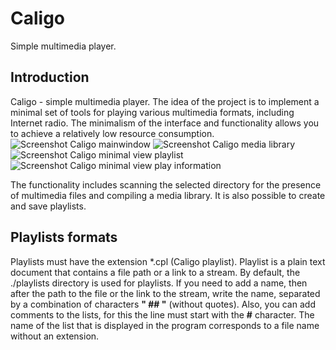 <!--
SPDX-License-Identifier: LGPL-3.0-or-later
-->

# Caligo
Simple multimedia player.

## Introduction
Caligo - simple multimedia player. The idea of the project is to implement a minimal set of tools for playing various multimedia formats, including Internet radio. The minimalism of the interface and functionality allows you to achieve a relatively low resource consumption.
![Screenshot Caligo mainwindow](https://i.ibb.co/T4zp5SB/Main-Window.png)
![Screenshot Caligo media library](https://i.ibb.co/BzNyT6W/media-Library.png)
![Screenshot Caligo minimal view playlist](https://i.ibb.co/ZfkxXQ5/Hidden-Playlist.png)
![Screenshot Caligo minimal view play information](https://i.ibb.co/YWd3Jmx/Hidden-Info.png)

The functionality includes scanning the selected directory for the presence of multimedia files and compiling a media library. It is also possible to create and save playlists.

## Playlists formats
Playlists must have the extension *.cpl (Caligo playlist).
Playlist is a plain text document that contains a file path or a link to a stream. By default, the ./playlists directory is used for playlists. If you need to add a name, then after the path to the file or the link to the stream, write the name, separated by a combination of characters <b>" ## "</b> (without quotes). Also, you can add comments to the lists, for this the line must start with the <b>#</b> character. The name of the list that is displayed in the program corresponds to a file name without an extension.
